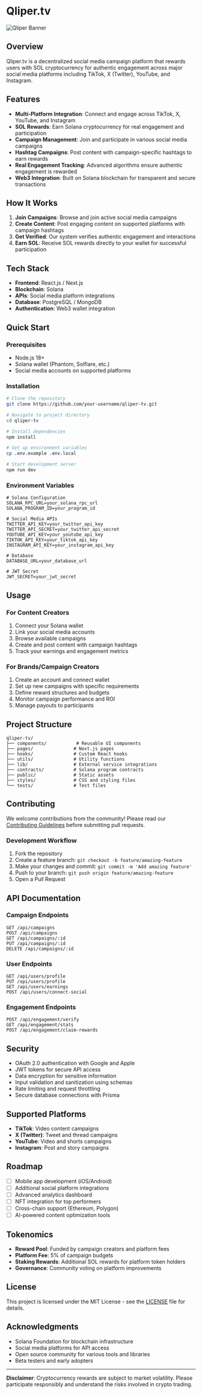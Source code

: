 # Qliper.tv

![Qliper Banner](https://via.placeholder.com/1200x300/6366F1/FFFFFF?text=Qliper.tv)

## Overview

Qliper.tv is a decentralized social media campaign platform that rewards users with SOL cryptocurrency for authentic engagement across major social media platforms including TikTok, X (Twitter), YouTube, and Instagram.

## Features

- **Multi-Platform Integration**: Connect and engage across TikTok, X, YouTube, and Instagram
- **SOL Rewards**: Earn Solana cryptocurrency for real engagement and participation
- **Campaign Management**: Join and participate in various social media campaigns
- **Hashtag Campaigns**: Post content with campaign-specific hashtags to earn rewards
- **Real Engagement Tracking**: Advanced algorithms ensure authentic engagement is rewarded
- **Web3 Integration**: Built on Solana blockchain for transparent and secure transactions

## How It Works

1. **Join Campaigns**: Browse and join active social media campaigns
2. **Create Content**: Post engaging content on supported platforms with campaign hashtags
3. **Get Verified**: Our system verifies authentic engagement and interactions
4. **Earn SOL**: Receive SOL rewards directly to your wallet for successful participation

## Tech Stack

- **Frontend**: React.js / Next.js
- **Blockchain**: Solana
- **APIs**: Social media platform integrations
- **Database**: PostgreSQL / MongoDB
- **Authentication**: Web3 wallet integration

## Quick Start

### Prerequisites

- Node.js 18+
- Solana wallet (Phantom, Solflare, etc.)
- Social media accounts on supported platforms

### Installation

```bash
# Clone the repository
git clone https://github.com/your-username/qliper-tv.git

# Navigate to project directory
cd qliper-tv

# Install dependencies
npm install

# Set up environment variables
cp .env.example .env.local

# Start development server
npm run dev
```

### Environment Variables

```env
# Solana Configuration
SOLANA_RPC_URL=your_solana_rpc_url
SOLANA_PROGRAM_ID=your_program_id

# Social Media APIs
TWITTER_API_KEY=your_twitter_api_key
TWITTER_API_SECRET=your_twitter_api_secret
YOUTUBE_API_KEY=your_youtube_api_key
TIKTOK_API_KEY=your_tiktok_api_key
INSTAGRAM_API_KEY=your_instagram_api_key

# Database
DATABASE_URL=your_database_url

# JWT Secret
JWT_SECRET=your_jwt_secret
```

## Usage

### For Content Creators

1. Connect your Solana wallet
2. Link your social media accounts
3. Browse available campaigns
4. Create and post content with campaign hashtags
5. Track your earnings and engagement metrics

### For Brands/Campaign Creators

1. Create an account and connect wallet
2. Set up new campaigns with specific requirements
3. Define reward structures and budgets
4. Monitor campaign performance and ROI
5. Manage payouts to participants

## Project Structure

```
qliper-tv/
├── components/           # Reusable UI components
├── pages/               # Next.js pages
├── hooks/               # Custom React hooks
├── utils/               # Utility functions
├── lib/                 # External service integrations
├── contracts/           # Solana program contracts
├── public/              # Static assets
├── styles/              # CSS and styling files
└── tests/               # Test files
```

## Contributing

We welcome contributions from the community! Please read our [Contributing Guidelines](CONTRIBUTING.md) before submitting pull requests.

### Development Workflow

1. Fork the repository
2. Create a feature branch: `git checkout -b feature/amazing-feature`
3. Make your changes and commit: `git commit -m 'Add amazing feature'`
4. Push to your branch: `git push origin feature/amazing-feature`
5. Open a Pull Request

## API Documentation

### Campaign Endpoints

```http
GET /api/campaigns
POST /api/campaigns
GET /api/campaigns/:id
PUT /api/campaigns/:id
DELETE /api/campaigns/:id
```

### User Endpoints

```http
GET /api/users/profile
PUT /api/users/profile
GET /api/users/earnings
POST /api/users/connect-social
```

### Engagement Endpoints

```http
POST /api/engagement/verify
GET /api/engagement/stats
POST /api/engagement/claim-rewards
```

## Security

- OAuth 2.0 authentication with Google and Apple
- JWT tokens for secure API access
- Data encryption for sensitive information
- Input validation and sanitization using schemas
- Rate limiting and request throttling
- Secure database connections with Prisma

## Supported Platforms

- **TikTok**: Video content campaigns
- **X (Twitter)**: Tweet and thread campaigns
- **YouTube**: Video and shorts campaigns
- **Instagram**: Post and story campaigns

## Roadmap

- [ ] Mobile app development (iOS/Android)
- [ ] Additional social platform integrations
- [ ] Advanced analytics dashboard
- [ ] NFT integration for top performers
- [ ] Cross-chain support (Ethereum, Polygon)
- [ ] AI-powered content optimization tools

## Tokenomics

- **Reward Pool**: Funded by campaign creators and platform fees
- **Platform Fee**: 5% of campaign budgets
- **Staking Rewards**: Additional SOL rewards for platform token holders
- **Governance**: Community voting on platform improvements

## License

This project is licensed under the MIT License - see the [LICENSE](LICENSE) file for details.

## Acknowledgments

- Solana Foundation for blockchain infrastructure
- Social media platforms for API access
- Open source community for various tools and libraries
- Beta testers and early adopters

---

**Disclaimer**: Cryptocurrency rewards are subject to market volatility. Please participate responsibly and understand the risks involved in crypto trading.
